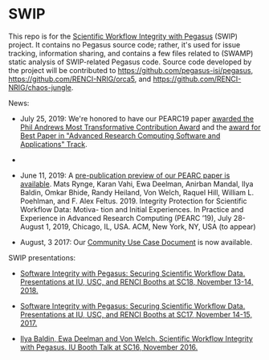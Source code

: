 # SWIP
This repo is for the [Scientific Workflow Integrity with Pegasus](https://cacr.iu.edu/projects/swip/index.php) (SWIP) project. It contains no Pegasus source code; rather, it's used for issue tracking, information sharing, and contains a few files related to (SWAMP) static analysis of SWIP-related Pegasus code. Source code developed by the project will be contributed to https://github.com/pegasus-isi/pegasus, https://github.com/RENCI-NRIG/orca5, and https://github.com/RENCI-NRIG/chaos-jungle.

News:
* July 25, 2019: We're honored to have our PEARC19 paper [awarded the Phil Andrews Most Transformative Contribution Award](https://www.pearc19.pearc.org/phil-andrews-award) and the [award for Best Paper in "Advanced Research Computing Software and Applications" Track](https://www.pearc19.pearc.org/awards).
*
* June 11, 2019: A [pre-publication preview of our PEARC paper is available](Integrity_Protection_for_Scientific_Workfow_Data.pdf). Mats Rynge, Karan Vahi, Ewa Deelman, Anirban Mandal, Ilya Baldin, Omkar Bhide, Randy Heiland, Von Welch, Raquel Hill, William L. Poehlman, and F. Alex Feltus. 2019. Integrity Protection for Scientific Workflow Data: Motiva- tion and Initial Experiences. In Practice and Experience in Advanced Research Computing (PEARC ’19), July 28-August 1, 2019, Chicago, IL, USA. ACM, New York, NY, USA (to appear)

* August, 3 2017: Our [Community Use Case Document](https://github.com/IU-CACR/SWIP/blob/master/SWIP-Community-Use-Cases.pdf) is now available.

SWIP presentations:
* [Software Integrity with Pegasus: Securing Scientific Workflow Data. Presentations at IU, USC, and RENCI Booths at SC18, November 13-14, 2018.](https://doi.org/10.6084/m9.figshare.7430252.v1)

* [Software Integrity with Pegasus: Securing Scientific Workflow Data. Presentations at IU, USC, and RENCI Booths at SC17, November 14-15, 2017.](https://doi.org/10.6084/m9.figshare.5687089.v1)

* [Ilya Baldin, Ewa Deelman and Von Welch. Scientific Workflow Integrity with Pegasus. IU Booth Talk at SC16, November 2016.](https://dx.doi.org/10.6084/m9.figshare.4282499)
